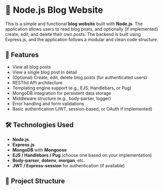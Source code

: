 # 📝 Node.js Blog Website

This is a simple and functional **blog website** built with **Node.js**. The application allows users to read blog posts, and optionally (if implemented) create, edit, and delete their own posts. The backend is built using Express.js, and the application follows a modular and clean code structure.

## 🚀 Features

- View all blog posts
- View a single blog post in detail
- (Optional) Create, edit, delete blog posts (for authenticated users)
- RESTful API architecture
- Templating engine support (e.g., EJS, Handlebars, or Pug)
- MongoDB integration for persistent data storage
- Middleware structure (e.g., body-parser, logger)
- Error handling and form validations
- Basic authentication (JWT, session-based, or OAuth if implemented)

## 🛠️ Technologies Used

- **Node.js**
- **Express.js**
- **MongoDB** with **Mongoose**
- **EJS / Handlebars / Pug** (choose one based on your implementation)
- **Body-parser**, **dotenv**, **morgan**, etc.
- **JWT / Express-session** for authentication (if available)

## 📁 Project Structure
